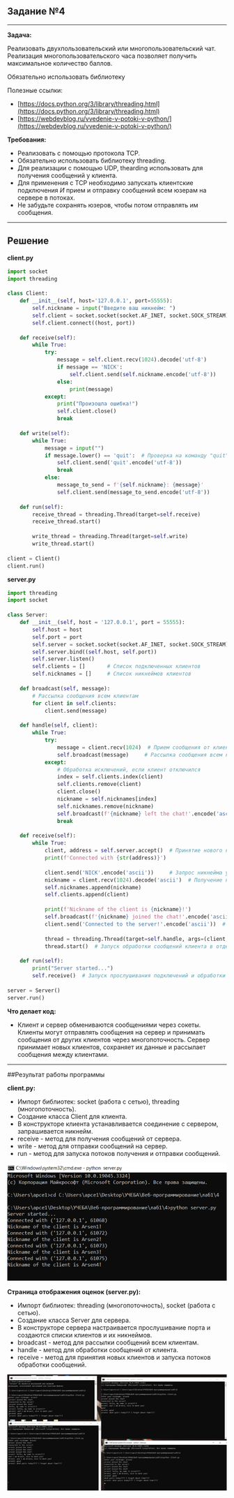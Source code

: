 ## Задание №4

---
**Задача:**

Реализовать двухпользовательский или многопользовательский чат. Реализация многопользовательского часа позволяет получить максимальное количество баллов.

Обязательно использовать библиотеку 

Полезные ссылки:

- [https://docs.python.org/3/library/threading.html](https://docs.python.org/3/library/threading.html)
- [https://webdevblog.ru/vvedenie-v-potoki-v-python/](https://webdevblog.ru/vvedenie-v-potoki-v-python/)

**Требования:**

- Реализовать с помощью протокола TCP.
- Обязательно использовать библиотеку threading. 
- Для реализации с помощью UDP, thearding использовать для получения сообщений у клиента.
- Для применения с TCP необходимо запускать клиентские подключения *И* прием и отправку сообщений всем юзерам на сервере в потоках. 
- Не забудьте сохранять юзеров, чтобы потом отправлять им сообщения. 

---
## Решение

**client.py**
```python
import socket
import threading

class Client:
    def __init__(self, host='127.0.0.1', port=55555):
        self.nickname = input("Введите ваш никнейм: ")
        self.client = socket.socket(socket.AF_INET, socket.SOCK_STREAM)
        self.client.connect((host, port))

    def receive(self):
        while True:
            try:
                message = self.client.recv(1024).decode('utf-8')
                if message == 'NICK':
                    self.client.send(self.nickname.encode('utf-8'))
                else:
                    print(message)
            except:
                print("Произошла ошибка!")
                self.client.close()
                break

    def write(self):
        while True:
            message = input("")
            if message.lower() == 'quit':  # Проверка на команду "quit" для выхода
                self.client.send('quit'.encode('utf-8'))
                break
            else:
                message_to_send = f'{self.nickname}: {message}'
                self.client.send(message_to_send.encode('utf-8'))

    def run(self):
        receive_thread = threading.Thread(target=self.receive)
        receive_thread.start()

        write_thread = threading.Thread(target=self.write)
        write_thread.start()

client = Client()
client.run()
```

**server.py**
```python
import threading
import socket

class Server:
    def __init__(self, host = '127.0.0.1', port = 55555):
        self.host = host
        self.port = port
        self.server = socket.socket(socket.AF_INET, socket.SOCK_STREAM)
        self.server.bind((self.host, self.port))
        self.server.listen()
        self.clients = []       # Список подключенных клиентов
        self.nicknames = []     # Список никнеймов клиентов

    def broadcast(self, message):
        # Рассылка сообщения всем клиентам
        for client in self.clients:
            client.send(message)

    def handle(self, client):
        while True:
            try:
                message = client.recv(1024)  # Прием сообщения от клиента (максимум 1024 байта)
                self.broadcast(message)     # Рассылка сообщения всем клиентам
            except:
                # Обработка исключений, если клиент отключился
                index = self.clients.index(client)
                self.clients.remove(client)
                client.close()
                nickname = self.nicknames[index]
                self.nicknames.remove(nickname)
                self.broadcast(f'{nickname} left the chat!'.encode('ascii'))
                break
            
    def receive(self):
        while True:
            client, address = self.server.accept()  # Принятие нового клиента и его адреса
            print(f'Connected with {str(address)}')

            client.send('NICK'.encode('ascii'))     # Запрос никнейма у клиента
            nickname = client.recv(1024).decode('ascii')  # Получение никнейма от клиента
            self.nicknames.append(nickname)
            self.clients.append(client)

            print(f'Nickname of the client is {nickname}!')
            self.broadcast(f'{nickname} joined the chat!'.encode('ascii'))  # Оповещение о входе клиента
            client.send('Connected to the server!'.encode('ascii'))  # Отправка клиенту сообщения о подключении

            thread = threading.Thread(target=self.handle, args=(client,))
            thread.start()  # Запуск обработки сообщений клиента в отдельном потоке

    def run(self):
        print("Server started...")
        self.receive()  # Запуск прослушивания подключений и обработки клиентов

server = Server()
server.run()
```
**Что делает код:**

- Клиент и сервер обмениваются сообщениями через сокеты. Клиенты могут отправлять сообщения на сервер и принимать сообщения от других клиентов через многопоточность. Сервер принимает новых клиентов, сохраняет их данные и рассылает сообщения между клиентами.

---
##Результат работы программы

**client.py:**

- Импорт библиотек: socket (работа с сетью), threading (многопоточность).
- Создание класса Client для клиента.
- В конструкторе клиента устанавливается соединение с сервером, запрашивается никнейм.
- receive - метод для получения сообщений от сервера.
- write - метод для отправки сообщений на сервер.
- run - метод для запуска потоков получения и отправки сообщений.

![задание №4](img/4_1.jpg)


**Страница отображения оценок (server.py):**

- Импорт библиотек: threading (многопоточность), socket (работа с сетью).
- Создание класса Server для сервера.
- В конструкторе сервера настраивается прослушивание порта и создаются списки клиентов и их никнеймов.
- broadcast - метод для рассылки сообщений всем клиентам.
- handle - метод для обработки сообщений от клиента.
- receive - метод для принятия новых клиентов и запуска потоков обработки сообщений.

![задание №4](img/4_2.png)